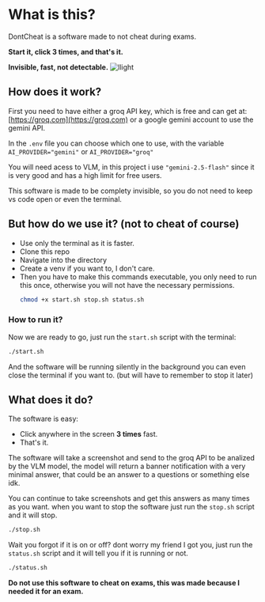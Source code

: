 # What is this?
DontCheat is a software made to not cheat during exams.

**Start it, click 3 times, and that's it.**

**Invisible, fast, not detectable.**
![llight](https://github.com/user-attachments/assets/f9611500-4237-416c-a2fe-dc2ac71a7104)

## How does it work?

First you need to have either a groq API key, which is free and can get at: [https://groq.com](https://groq.com) or a google gemini account to use the gemini API.

In the `.env` file you can choose which one to use, with the variable `AI_PROVIDER="gemini"` or `AI_PROVIDER="groq"`

You will need acess to VLM, in this project i use `"gemini-2.5-flash"` since it is very good and has a high limit for free users.

This software is made to be complety invisible, so you do not need to keep vs code open or even the terminal.

## But how do we use it? (not to cheat of course)

  * Use only the terminal as it is faster.
  * Clone this repo
  * Navigate into the directory
  * Create a venv if you want to, I don't care.
  * Then you have to make this commands executable, you only need to run this once, otherwise you will not have the necessary permissions.
    ```bash
    chmod +x start.sh stop.sh status.sh
    ```
### How to run it?
Now we are ready to go, just run the `start.sh` script with the terminal: 

```bash
./start.sh
```

And the software will be running silently in the background you can even close the terminal if you want to. (but will have to remember to stop it later)

## What does it do?
The software is easy: 
* Click anywhere in the screen **3 times** fast.
* That's it.

The software will take a screenshot and send to the groq API to be analized by the VLM model, the model will return a banner notification with a very minimal answer, that could be an answer to a questions or something else idk.

You can continue to take screenshots and get this answers as many times as you want.
when you want to stop the software just run the `stop.sh` script and it will stop.

```bash
./stop.sh
```

Wait you forgot if it is on or off? dont worry my friend I got you, just run the `status.sh` script and it will tell you if it is running or not.

```bash
./status.sh
```

**Do not use this software to cheat on exams, this was made because I needed it for an exam.**
